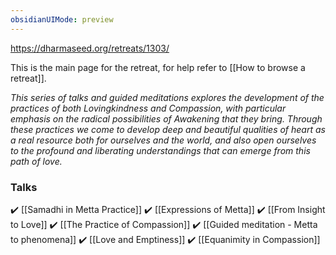 ```yaml
---
obsidianUIMode: preview
---
```

https://dharmaseed.org/retreats/1303/

This is the main page for the retreat, for help refer to [[How to browse a retreat]].

_This series of talks and guided meditations explores the development of the practices of both Lovingkindness and Compassion, with particular emphasis on the radical possibilities of Awakening that they bring. Through these practices we come to develop deep and beautiful qualities of heart as a real resource both for ourselves and the world, and also open ourselves to the profound and liberating understandings that can emerge from this path of love._

### Talks
✔️ [[Samadhi in Metta Practice]]
✔️ [[Expressions of Metta]]
✔️ [[From Insight to Love]]
✔️ [[The Practice of Compassion]]
✔️ [[Guided meditation - Metta to phenomena]]
✔️ [[Love and Emptiness]]
✔️ [[Equanimity in Compassion]]
